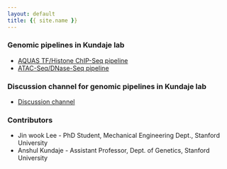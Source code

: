 ```yaml
---
layout: default
title: {{ site.name }}
---
```


### Genomic pipelines in Kundaje lab

* [AQUAS TF/Histone ChIP-Seq pipeline](https://github.com/kundajelab/TF_chipseq_pipeline)
* [ATAC-Seq/DNase-Seq pipeline](https://github.com/kundajelab/bds_atac)

### Discussion channel for genomic pipelines in Kundaje lab

* [Discussion channel](https://groups.google.com/forum/#!forum/klab_genomic_pipelines_discuss)

### Contributors

* Jin wook Lee - PhD Student, Mechanical Engineering Dept., Stanford University
* Anshul Kundaje - Assistant Professor, Dept. of Genetics, Stanford University
